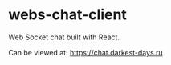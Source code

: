 # webs-chat-client
Web Socket chat built with React.

Can be viewed at:
https://chat.darkest-days.ru
